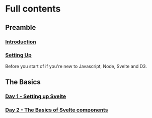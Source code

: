 # Full contents

## Preamble

### [Introduction](/)

### [Setting Up](/setting-up)

Before you start of if you're new to Javascript, Node, Svelte and D3.

## The Basics

### [Day 1 - Setting up Svelte](/day1)

### [Day 2 - The Basics of Svelte components](/day2)
